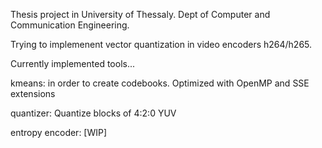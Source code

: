 Thesis project in University of Thessaly.
Dept of Computer and Communication Engineering.

Trying to implemenent vector quantization in video encoders h264/h265.

Currently implemented tools...

kmeans: in order to create codebooks. Optimized with OpenMP and SSE extensions

quantizer: Quantize blocks of 4:2:0 YUV

entropy encoder: [WIP]
